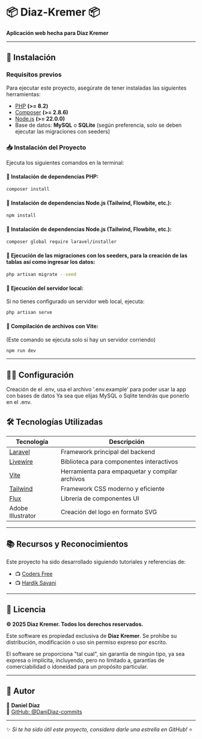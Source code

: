 # 📦 Diaz-Kremer 📦  
**Aplicación web hecha para Diaz Kremer**

---

## 📌 Instalación
### Requisitos previos
Para ejecutar este proyecto, asegúrate de tener instaladas las siguientes herramientas:

- [PHP](https://www.php.net/downloads.php) **(>= 8.2)**
- [Composer](https://getcomposer.org/download/) **(>= 2.8.6)**
- [Node.js](https://nodejs.org/es/download) **(>= 22.0.0)**
- Base de datos: **MySQL** o **SQLite** (según preferencia, solo se deben ejecutar las migraciones con seeders)

### 📥 Instalación del Proyecto
Ejecuta los siguientes comandos en la terminal:

#### 🔹 Instalación de dependencias PHP:
```bash
composer install
```

#### 🔹 Instalación de dependencias Node.js (Tailwind, Flowbite, etc.):
```bash
npm install
```

#### 🔹 Instalación de dependencias Node.js (Tailwind, Flowbite, etc.):
```bash
composer global require laravel/installer
```

#### 🔹 Ejecución de las migraciones con los seeders, para la creación de las tablas así como ingresar los datos:
```bash 
php artisan migrate --seed
```

#### 🔹 Ejecución del servidor local:
Si no tienes configurado un servidor web local, ejecuta:
```bash
php artisan serve
```

#### 🔹 Compilación de archivos con Vite:
(Este comando se ejecuta solo si hay un servidor corriendo)
```bash
npm run dev
```

---

## 👨‍💻 Configuración
Creación de el .env, usa el archivo '.env.example' para poder usar la app con bases de datos
Ya sea que elijas MySQL o Sqlite tendrás que ponerlo en el .env.

## 🛠️ Tecnologías Utilizadas

| Tecnología  | Descripción |
|-------------|-------------|
| [Laravel](https://laravel.com) | Framework principal del backend |
| [Livewire](https://laravel-livewire.com) | Biblioteca para componentes interactivos |
| [Vite](https://vite.dev) | Herramienta para empaquetar y compilar archivos |
| [Tailwind](https://tailwindcss.com) | Framework CSS moderno y eficiente |
| [Flux](https://fluxui.dev) | Librería de componentes UI |
| Adobe Illustrator | Creación del logo en formato SVG |

---

## 📚 Recursos y Reconocimientos
Este proyecto ha sido desarrollado siguiendo tutoriales y referencias de:
- 📺 [Coders Free](https://www.youtube.com/@CodersFree)
- 📺 [Hardik Savani](https://www.youtube.com/@savanihd)

---

## 📜 Licencia

**© 2025 Diaz Kremer. Todos los derechos reservados.**

Este software es propiedad exclusiva de **Diaz Kremer**. Se prohíbe su distribución, modificación o uso sin permiso expreso por escrito.

El software se proporciona "tal cual", sin garantía de ningún tipo, ya sea expresa o implícita, incluyendo, pero no limitado a, garantías de comerciabilidad o idoneidad para un propósito particular.

---

## 🙇 Autor

👤 **Daniel Díaz**  
🔗 [GitHub: @DaniDiaz-commits](https://github.com/DaniDiaz-commits)

---

✨ _Si te ha sido útil este proyecto, considera darle una estrella en GitHub!_ ⭐
